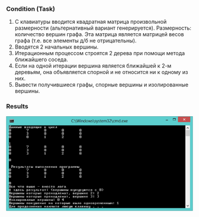 ### Condition (Task)
1. С клавиатуры вводится квадратная матрица произвольной размерности (альтернативный вариант генерируется).
Размерность: количество вершин графа. Эта матрица является матрицей весов графа (т.е. все элементы д/б не отрицательны). 
2. Вводятся 2 начальных вершины.
3. Итерационным процессом строятся 2 дерева при помощи метода ближайшего соседа. 
4. Если на одной итерации вершина является ближайшей к 2-м деревьям, она объявляется спорной и не относится ни к одному из них. 
5. Вывести получившиеся графы, спорные вершины и изолированные вершины.

### Results
![Results](screen.png)
